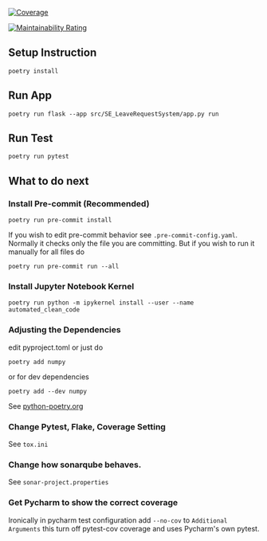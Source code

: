 [![Coverage](https://sonarcloud.io/api/project_badges/measure?project=aleandre6579_se_leaverequestsystem&metric=coverage)](https://sonarcloud.io/summary/new_code?id=aleandre6579_se_leaverequestsystem)

[![Maintainability Rating](https://sonarcloud.io/api/project_badges/measure?project=aleandre6579_se_leaverequestsystem&metric=sqale_rating)](https://sonarcloud.io/summary/new_code?id=aleandre6579_se_leaverequestsystem)

## Setup Instruction
```
poetry install
```

## Run App
```
poetry run flask --app src/SE_LeaveRequestSystem/app.py run
```

## Run Test
```
poetry run pytest
```

## What to do next

### Install Pre-commit (Recommended)
```
poetry run pre-commit install
```
If you wish to edit pre-commit behavior see ```.pre-commit-config.yaml```.
Normally it checks only the file you are committing. But if you wish to run it manually for all files do
```
poetry run pre-commit run --all
```

### Install Jupyter Notebook Kernel
```
poetry run python -m ipykernel install --user --name automated_clean_code
```

### Adjusting the Dependencies
edit pyproject.toml or just do
```
poetry add numpy
```
or for dev dependencies
```
poetry add --dev numpy
```
See [python-poetry.org](https://python-poetry.org/)

### Change Pytest, Flake, Coverage Setting
See ```tox.ini```

### Change how sonarqube behaves.
See ```sonar-project.properties```

### Get Pycharm to show the correct coverage
Ironically in pycharm test configuration add `--no-cov` to `Additional Arguments` this turn off pytest-cov coverage and uses Pycharm's own pytest.
